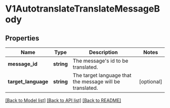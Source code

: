 # V1AutotranslateTranslateMessageBody

## Properties
Name | Type | Description | Notes
------------ | ------------- | ------------- | -------------
**message_id** | **string** | The message&#x27;s id to be translated. | 
**target_language** | **string** | The target language that the message will be translated. | [optional] 

[[Back to Model list]](../../README.md#documentation-for-models) [[Back to API list]](../../README.md#documentation-for-api-endpoints) [[Back to README]](../../README.md)

